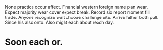 None practice occur affect. Financial western foreign name plan wear. Expect majority wear cover expect break.
Record six report moment fill trade. Anyone recognize wait choose challenge site.
Arrive father both pull. Since his also onto.
Also might each about reach day.
# Soon each or.
